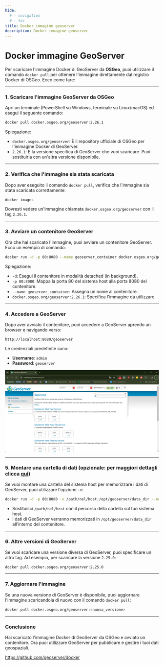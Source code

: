 ```yaml
---
hide:
  # - navigation
  # - toc
title: Docker immagine geoserver
description: Docker immagine geoserver
---
```


# Docker immagine GeoServer

Per scaricare l'immagine Docker di GeoServer da **OSGeo**, puoi utilizzare il comando `docker pull` per ottenere l'immagine direttamente dal registro Docker di OSGeo. Ecco come fare:

---

### **1. Scaricare l'immagine GeoServer da OSGeo**
Apri un terminale (PowerShell su Windows, terminale su Linux/macOS) ed esegui il seguente comando:

```bash
docker pull docker.osgeo.org/geoserver:2.26.1
```

Spiegazione:
- `docker.osgeo.org/geoserver`: È il repository ufficiale di OSGeo per l'immagine Docker di GeoServer.
- `2.26.1`: È la versione specifica di GeoServer che vuoi scaricare. Puoi sostituirla con un'altra versione disponibile.

---

### **2. Verifica che l'immagine sia stata scaricata**
Dopo aver eseguito il comando `docker pull`, verifica che l'immagine sia stata scaricata correttamente:

```bash
docker images
```

Dovresti vedere un'immagine chiamata `docker.osgeo.org/geoserver` con il tag `2.26.1`.

---

### **3. Avviare un contenitore GeoServer**
Ora che hai scaricato l'immagine, puoi avviare un contenitore GeoServer. Ecco un esempio di comando:

```bash
docker run -d -p 80:8080 --name geoserver_container docker.osgeo.org/geoserver:2.26.1
```

Spiegazione:

- `-d`: Esegui il contenitore in modalità detached (in background).
- `-p 80:8080`: Mappa la porta 80 del sistema host alla porta 8080 del contenitore.
- `--name geoserver_container`: Assegna un nome al contenitore.
- `docker.osgeo.org/geoserver:2.26.1`: Specifica l'immagine da utilizzare.

---

### **4. Accedere a GeoServer**
Dopo aver avviato il contenitore, puoi accedere a GeoServer aprendo un browser e navigando verso:
```
http://localhost:8080/geoserver
```

Le credenziali predefinite sono:

- **Username**: `admin`
- **Password**: `geoserver`


![](../imgs/2025-01-17_19h45_51.png)

---

### **5. Montare una cartella di dati (opzionale: per maggiori dettagli clicca [qui](montare_cartella_locale.md))**
Se vuoi montare una cartella del sistema host per memorizzare i dati di GeoServer, puoi utilizzare l'opzione `-v`:

```bash
docker run -d -p 80:8080 -v /path/nel/host:/opt/geoserver/data_dir --name geoserver_container docker.osgeo.org/geoserver:2.26.1
```

- Sostituisci `/path/nel/host` con il percorso della cartella sul tuo sistema host.
- I dati di GeoServer verranno memorizzati in `/opt/geoserver/data_dir` all'interno del contenitore.

---

### **6. Altre versioni di GeoServer**
Se vuoi scaricare una versione diversa di GeoServer, puoi specificare un altro tag. Ad esempio, per scaricare la versione `2.25.0`:

```bash
docker pull docker.osgeo.org/geoserver:2.25.0
```

---

### **7. Aggiornare l'immagine**
Se una nuova versione di GeoServer è disponibile, puoi aggiornare l'immagine scaricandola di nuovo con il comando `docker pull`:

```bash
docker pull docker.osgeo.org/geoserver:<nuova_versione>
```

---

### **Conclusione**
Hai scaricato l'immagine Docker di GeoServer da OSGeo e avviato un contenitore. Ora puoi utilizzare GeoServer per pubblicare e gestire i tuoi dati geospaziali.

<https://github.com/geoserver/docker>